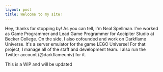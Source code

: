 ```yaml
---
layout: post
title: Welcome to my site!
---
```


Hey, thanks for stopping by!
As you can tell, I'm Neal Spellman. I've worked as Game Programmer and Lead Game Programmer for Accipiter Studio at Becker College.
On the side, I also cofounded and work on Darkflame Universe. It's a server emulator for the game LEGO Universe!
For that project, I manage all of the staff and development team. I also run the Twitter account (@darkflameuniv) for it.

This is a WIP and will be updated
